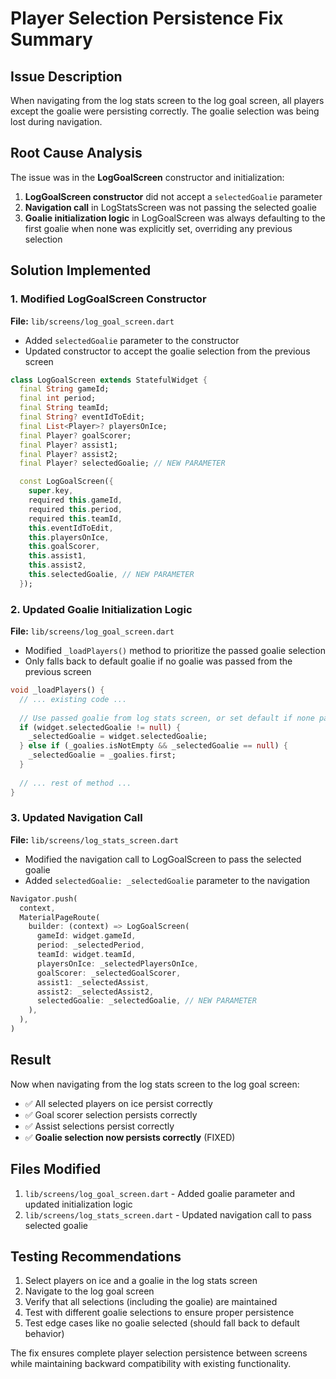 # Player Selection Persistence Fix Summary

## Issue Description
When navigating from the log stats screen to the log goal screen, all players except the goalie were persisting correctly. The goalie selection was being lost during navigation.

## Root Cause Analysis
The issue was in the **LogGoalScreen** constructor and initialization:

1. **LogGoalScreen constructor** did not accept a `selectedGoalie` parameter
2. **Navigation call** in LogStatsScreen was not passing the selected goalie
3. **Goalie initialization logic** in LogGoalScreen was always defaulting to the first goalie when none was explicitly set, overriding any previous selection

## Solution Implemented

### 1. Modified LogGoalScreen Constructor
**File:** `lib/screens/log_goal_screen.dart`
- Added `selectedGoalie` parameter to the constructor
- Updated constructor to accept the goalie selection from the previous screen

```dart
class LogGoalScreen extends StatefulWidget {
  final String gameId;
  final int period;
  final String teamId;
  final String? eventIdToEdit;
  final List<Player>? playersOnIce;
  final Player? goalScorer;
  final Player? assist1;
  final Player? assist2;
  final Player? selectedGoalie; // NEW PARAMETER

  const LogGoalScreen({
    super.key, 
    required this.gameId,
    required this.period,
    required this.teamId,
    this.eventIdToEdit,
    this.playersOnIce,
    this.goalScorer,
    this.assist1,
    this.assist2,
    this.selectedGoalie, // NEW PARAMETER
  });
```

### 2. Updated Goalie Initialization Logic
**File:** `lib/screens/log_goal_screen.dart`
- Modified `_loadPlayers()` method to prioritize the passed goalie selection
- Only falls back to default goalie if no goalie was passed from the previous screen

```dart
void _loadPlayers() {
  // ... existing code ...
  
  // Use passed goalie from log stats screen, or set default if none passed and none selected
  if (widget.selectedGoalie != null) {
    _selectedGoalie = widget.selectedGoalie;
  } else if (_goalies.isNotEmpty && _selectedGoalie == null) {
    _selectedGoalie = _goalies.first;
  }
  
  // ... rest of method ...
}
```

### 3. Updated Navigation Call
**File:** `lib/screens/log_stats_screen.dart`
- Modified the navigation call to LogGoalScreen to pass the selected goalie
- Added `selectedGoalie: _selectedGoalie` parameter to the navigation

```dart
Navigator.push(
  context,
  MaterialPageRoute(
    builder: (context) => LogGoalScreen(
      gameId: widget.gameId,
      period: _selectedPeriod,
      teamId: widget.teamId,
      playersOnIce: _selectedPlayersOnIce,
      goalScorer: _selectedGoalScorer,
      assist1: _selectedAssist,
      assist2: _selectedAssist2,
      selectedGoalie: _selectedGoalie, // NEW PARAMETER
    ),
  ),
)
```

## Result
Now when navigating from the log stats screen to the log goal screen:
- ✅ All selected players on ice persist correctly
- ✅ Goal scorer selection persists correctly  
- ✅ Assist selections persist correctly
- ✅ **Goalie selection now persists correctly** (FIXED)

## Files Modified
1. `lib/screens/log_goal_screen.dart` - Added goalie parameter and updated initialization logic
2. `lib/screens/log_stats_screen.dart` - Updated navigation call to pass selected goalie

## Testing Recommendations
1. Select players on ice and a goalie in the log stats screen
2. Navigate to the log goal screen
3. Verify that all selections (including the goalie) are maintained
4. Test with different goalie selections to ensure proper persistence
5. Test edge cases like no goalie selected (should fall back to default behavior)

The fix ensures complete player selection persistence between screens while maintaining backward compatibility with existing functionality.

